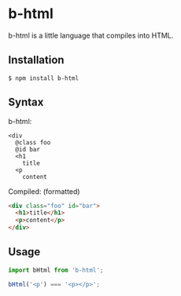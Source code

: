 # b-html

b-html is a little language that compiles into HTML.

## Installation

```
$ npm install b-html
```

## Syntax

b-html:

```b-html
<div
  @class foo
  @id bar
  <h1
    title
  <p
    content
```

Compiled: (formatted)

```html
<div class="foo" id="bar">
  <h1>title</h1>
  <p>content</p>
</div>
```

## Usage

```javascript
import bHtml from 'b-html';

bHtml('<p') === '<p></p>';
```
